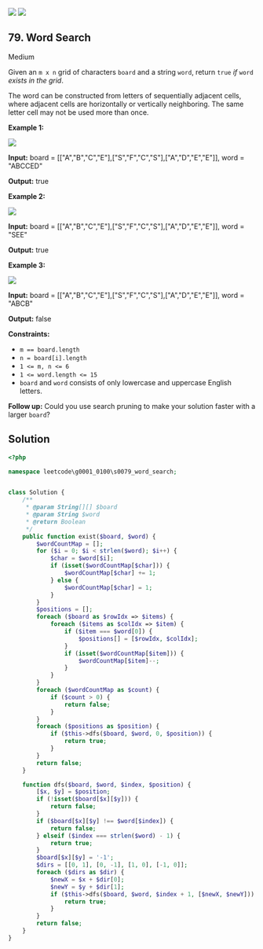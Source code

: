 [![](https://img.shields.io/github/stars/LeetCode-in-Ruby/LeetCode-in-Ruby?label=Stars&style=flat-square)](https://github.com/LeetCode-in-Ruby/LeetCode-in-Ruby)
[![](https://img.shields.io/github/forks/LeetCode-in-Ruby/LeetCode-in-Ruby?label=Fork%20me%20on%20GitHub%20&style=flat-square)](https://github.com/LeetCode-in-Ruby/LeetCode-in-Ruby/fork)

## 79\. Word Search

Medium

Given an `m x n` grid of characters `board` and a string `word`, return `true` _if_ `word` _exists in the grid_.

The word can be constructed from letters of sequentially adjacent cells, where adjacent cells are horizontally or vertically neighboring. The same letter cell may not be used more than once.

**Example 1:**

![](https://assets.leetcode.com/uploads/2020/11/04/word2.jpg)

**Input:** board = \[\["A","B","C","E"],["S","F","C","S"],["A","D","E","E"]], word = "ABCCED"

**Output:** true 

**Example 2:**

![](https://assets.leetcode.com/uploads/2020/11/04/word-1.jpg)

**Input:** board = \[\["A","B","C","E"],["S","F","C","S"],["A","D","E","E"]], word = "SEE"

**Output:** true 

**Example 3:**

![](https://assets.leetcode.com/uploads/2020/10/15/word3.jpg)

**Input:** board = \[\["A","B","C","E"],["S","F","C","S"],["A","D","E","E"]], word = "ABCB"

**Output:** false 

**Constraints:**

*   `m == board.length`
*   `n = board[i].length`
*   `1 <= m, n <= 6`
*   `1 <= word.length <= 15`
*   `board` and `word` consists of only lowercase and uppercase English letters.

**Follow up:** Could you use search pruning to make your solution faster with a larger `board`?

## Solution

```php
<?php

namespace leetcode\g0001_0100\s0079_word_search;


class Solution {
    /**
     * @param String[][] $board
     * @param String $word
     * @return Boolean
     */
    public function exist($board, $word) {
        $wordCountMap = [];
        for ($i = 0; $i < strlen($word); $i++) {
            $char = $word[$i];
            if (isset($wordCountMap[$char])) {
                $wordCountMap[$char] += 1;
            } else {
                $wordCountMap[$char] = 1;
            }
        }
        $positions = [];
        foreach ($board as $rowIdx => $items) {
            foreach ($items as $colIdx => $item) {
                if ($item === $word[0]) {
                    $positions[] = [$rowIdx, $colIdx];
                }
                if (isset($wordCountMap[$item])) {
                    $wordCountMap[$item]--;
                }
            }
        }
        foreach ($wordCountMap as $count) {
            if ($count > 0) {
                return false;
            }
        }
        foreach ($positions as $position) {
            if ($this->dfs($board, $word, 0, $position)) {
                return true;
            }
        }
        return false;
    }

    function dfs($board, $word, $index, $position) {
        [$x, $y] = $position;
        if (!isset($board[$x][$y])) {
            return false;
        }
        if ($board[$x][$y] !== $word[$index]) {
            return false;
        } elseif ($index === strlen($word) - 1) {
            return true;
        }
        $board[$x][$y] = '-1';
        $dirs = [[0, 1], [0, -1], [1, 0], [-1, 0]];
        foreach ($dirs as $dir) {
            $newX = $x + $dir[0];
            $newY = $y + $dir[1];
            if ($this->dfs($board, $word, $index + 1, [$newX, $newY])) {
                return true;
            }
        }
        return false;
    }
}
```